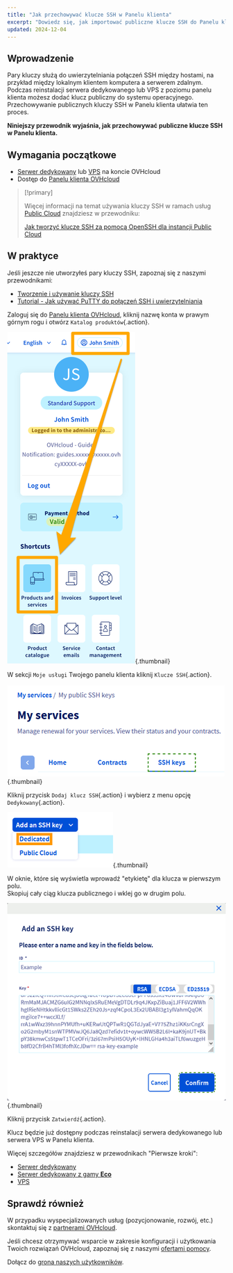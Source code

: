 ```yaml
---
title: "Jak przechowywać klucze SSH w Panelu klienta"
excerpt: "Dowiedz się, jak importować publiczne klucze SSH do Panelu klienta OVHcloud"
updated: 2024-12-04
---
```


## Wprowadzenie

Pary kluczy służą do uwierzytelniania połączeń SSH między hostami, na przykład między lokalnym klientem komputera a serwerem zdalnym. Podczas reinstalacji serwera dedykowanego lub VPS z poziomu panelu klienta możesz dodać klucz publiczny do systemu operacyjnego. Przechowywanie publicznych kluczy SSH w Panelu klienta ułatwia ten proces.

**Niniejszy przewodnik wyjaśnia, jak przechowywać publiczne klucze SSH w Panelu klienta.**

## Wymagania początkowe

- [Serwer dedykowany](/links/bare-metal/bare-metal) lub [VPS](/links/bare-metal/vps) na koncie OVHcloud
- Dostęp do [Panelu klienta OVHcloud](/links/manager)

> [!primary]
>
> Więcej informacji na temat używania kluczy SSH w ramach usług [Public Cloud](/links/public-cloud/public-cloud) znajdziesz w przewodniku:
>
> [Jak tworzyć klucze SSH za pomocą OpenSSH dla instancji Public Cloud](/pages/public_cloud/compute/creating-ssh-keys-pci)

## W praktyce

Jeśli jeszcze nie utworzyłeś pary kluczy SSH, zapoznaj się z naszymi przewodnikami:

- [Tworzenie i używanie kluczy SSH](/pages/bare_metal_cloud/dedicated_servers/creating-ssh-keys-dedicated)
- [Tutorial - Jak używać PuTTY do połączeń SSH i uwierzytelniania](/pages/web_cloud/web_hosting/ssh_using_putty_on_windows)

Zaloguj się do [Panelu klienta OVHcloud](/links/manager), kliknij nazwę konta w prawym górnym rogu i otwórz `Katalog produktów`{.action}.

![products and services](/pages/assets/screens/control_panel/product-selection/right-column/products-services.png){.thumbnail}

W sekcji `Moje usługi` Twojego panelu klienta kliknij `Klucze SSH`{.action}.

![control panel ssh keys](images/importkey1.png){.thumbnail}

Kliknij przycisk `Dodaj klucz SSH`{.action} i wybierz z menu opcję `Dedykowany`{.action}.

![control panel ssh keys](images/importkey2.png){.thumbnail}

W oknie, które się wyświetla wprowadź "etykietę" dla klucza w pierwszym polu.  
Skopiuj cały ciąg klucza publicznego i wklej go w drugim polu.

![control panel ssh keys](images/importkey3.png){.thumbnail}

Kliknij przycisk `Zatwierdź`{.action}.

Klucz będzie już dostępny podczas reinstalacji serwera dedykowanego lub serwera VPS w Panelu klienta.

Więcej szczegółów znajdziesz w przewodnikach "Pierwsze kroki":

- [Serwer dedykowany](/pages/bare_metal_cloud/dedicated_servers/getting-started-with-dedicated-server)
- [Serwer dedykowany z gamy **Eco**](/pages/bare_metal_cloud/dedicated_servers/getting-started-with-dedicated-server-eco)
- [VPS](/pages/bare_metal_cloud/virtual_private_servers/starting_with_a_vps)

## Sprawdź również

W przypadku wyspecjalizowanych usług (pozycjonowanie, rozwój, etc.) skontaktuj się z [partnerami OVHcloud](/links/partner).

Jeśli chcesz otrzymywać wsparcie w zakresie konfiguracji i użytkowania Twoich rozwiązań OVHcloud, zapoznaj się z naszymi [ofertami pomocy](/links/support).

Dołącz do [grona naszych użytkowników](/links/community).